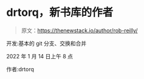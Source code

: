 # drtorq，新书库的作者

> 原文：<https://thenewstack.io/author/rob-reilly/>

开发:基本的 git 分支、交换和合并

2022 年 1 月 14 日上午 8 点

作者:drtorq